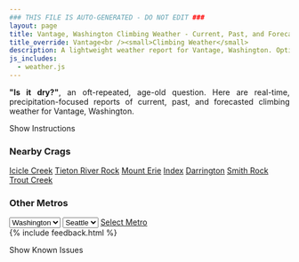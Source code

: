 ```yaml
---
### THIS FILE IS AUTO-GENERATED - DO NOT EDIT ###
layout: page
title: Vantage, Washington Climbing Weather - Current, Past, and Forecasted Report
title_override: Vantage<br /><small>Climbing Weather</small>
description: A lightweight weather report for Vantage, Washington. Optimized for slow internet connections.
js_includes:
  - weather.js
---
```


<section class="measure center lh-copy f5-ns f6 ph2 mv4" style="text-align: justify;">
<strong>"Is it dry?"</strong>, an oft-repeated, age-old question. Here are real-time,
precipitation-focused reports of current, past, and forecasted climbing weather for Vantage, Washington.
</section>

<p id="settings-toggle" class="mw5 b center tc hover-light-red black-70 pointer">Show Instructions</p>
<section id="settings" class="overflow-hidden" style="display:none;">
    <div class="mv2 ph2 center">
        <div class="fn f6 tc pv2">
            <p class="measure lh-copy center"><strong>Show/hide hourly forecasts</strong> by clicking the desired day.</p>
            <hr class="mw5 p0 mv2 o-60 b0 bt b--light-red light-red bg-light-red">
            <p class="measure lh-copy center"><strong>Current and Past conditions</strong> are measured by the nearest weather station. <strong>Forecast conditions</strong> are calculated and polled separately.</p>
            <hr class="mw5 p0 mv2 o-60 b0 bt b--light-red light-red bg-light-red">
            <p class="measure lh-copy center"><strong>Having issues?</strong> Try <a id="clear-cache" class="no-underline relative fancy-link light-red hover-light-red" href="#">clearing the local cache</a>.</p>
            <hr class="mw5 p0 mv2 o-60 b0 bt b--light-red light-red bg-light-red">
            <p class="measure lh-copy center">Weather data sourced from <a class="no-underline fancy-link relative light-red" target="_blank" href="https://www.weather.gov/documentation/services-web-api">weather.gov</a>.</p>
        </div>
    </div>
</section>
<section id="weather" data-crag="vantage-washington" class="mv4-ns mv3 ph2 center"></section>
<section id="nearby" class="tc lh-copy">
  <h3>Nearby Crags</h3>
<a class="nowrap no-underline fancy-link relative light-red mh3" href="/crags/icicle-creek-washington-weather.html">Icicle Creek</a>
<a class="nowrap no-underline fancy-link relative light-red mh3" href="/crags/tieton-river-rock-washington-weather.html">Tieton River Rock</a>
<a class="nowrap no-underline fancy-link relative light-red mh3" href="/crags/mount-erie-washington-weather.html">Mount Erie</a>
<a class="nowrap no-underline fancy-link relative light-red mh3" href="/crags/index-washington-weather.html">Index</a>
<a class="nowrap no-underline fancy-link relative light-red mh3" href="/crags/darrington-washington-weather.html">Darrington</a>
<a class="nowrap no-underline fancy-link relative light-red mh3" href="/crags/smith-rock-oregon-weather.html">Smith Rock</a>
<a class="nowrap no-underline fancy-link relative light-red mh3" href="/crags/trout-creek-oregon-weather.html">Trout Creek</a>
</section>
<section id="nearby" class="tc lh-copy">
  <h3>Other Metros</h3>
  <select class="ma1 bg-near-white pa2" id="stateSel">
    <option value="Texas">Texas</option>
    <option value="Washington" selected>Washington</option>
    <option value="Colorado">Colorado</option>
    <option value="Tennessee">Tennessee</option>
    <option value="Utah">Utah</option>
    <option value="California">California</option>
  </select>
  <select class="ma1 bg-near-white pa2" id="citySel">
    <option value="Seattle" selected>Seattle</option>
  </select>
  <a id="selectMetro" class="f6 link dim ph3 pv2 ma1 dib white bg-light-red" href="/crags/seattle-washington-weather.html">Select Metro</a>
  <script>
    var states = [];
    states["Texas"] = "Austin"
    states["Washington"] = "Seattle"
    states["Colorado"] = "Denver"
    states["Tennessee"] = "Nashville"
    states["Utah"] = "Salt Lake City"
    states["California"] = "San Francisco|Los Angeles"
  </script>
</section>
{% include feedback.html %}
<p id="issues-toggle" class="mw5 b center tc hover-light-red black-70 pointer">Show Known Issues</p>
<section id="issues" class="overflow-hidden tc f6">
</section>

<script>
  var weekly_OTX_54_74 = {"updated":"2021-06-28T01:32:59+00:00","units":"us","forecastGenerator":"BaselineForecastGenerator","generatedAt":"2021-06-28T08:43:52+00:00","updateTime":"2021-06-28T01:32:59+00:00","validTimes":"2021-06-27T19:00:00+00:00/P7DT6H","elevation":{"value":374.904,"unitCode":"unit:m"},"periods":[{"number":1,"name":"Overnight","startTime":"2021-06-28T01:00:00-07:00","endTime":"2021-06-28T06:00:00-07:00","isDaytime":false,"temperature":79,"temperatureUnit":"F","temperatureTrend":null,"windSpeed":"7 mph","windDirection":"NE","icon":"https://api.weather.gov/icons/land/night/skc?size=medium","shortForecast":"Clear","detailedForecast":"Clear, with a low around 79. Northeast wind around 7 mph."},{"number":2,"name":"Monday","startTime":"2021-06-28T06:00:00-07:00","endTime":"2021-06-28T18:00:00-07:00","isDaytime":true,"temperature":112,"temperatureUnit":"F","temperatureTrend":null,"windSpeed":"7 to 13 mph","windDirection":"NE","icon":"https://api.weather.gov/icons/land/day/hot?size=medium","shortForecast":"Sunny","detailedForecast":"Sunny, with a high near 112. Heat index values as high as 107. Northeast wind 7 to 13 mph, with gusts as high as 21 mph."},{"number":3,"name":"Monday Night","startTime":"2021-06-28T18:00:00-07:00","endTime":"2021-06-29T06:00:00-07:00","isDaytime":false,"temperature":81,"temperatureUnit":"F","temperatureTrend":null,"windSpeed":"3 to 10 mph","windDirection":"NE","icon":"https://api.weather.gov/icons/land/night/skc?size=medium","shortForecast":"Clear","detailedForecast":"Clear, with a low around 81. Heat index values as high as 107. Northeast wind 3 to 10 mph, with gusts as high as 18 mph."},{"number":4,"name":"Tuesday","startTime":"2021-06-29T06:00:00-07:00","endTime":"2021-06-29T18:00:00-07:00","isDaytime":true,"temperature":114,"temperatureUnit":"F","temperatureTrend":null,"windSpeed":"6 to 9 mph","windDirection":"NE","icon":"https://api.weather.gov/icons/land/day/hot?size=medium","shortForecast":"Sunny","detailedForecast":"Sunny, with a high near 114. Heat index values as high as 110. Northeast wind 6 to 9 mph."},{"number":5,"name":"Tuesday Night","startTime":"2021-06-29T18:00:00-07:00","endTime":"2021-06-30T06:00:00-07:00","isDaytime":false,"temperature":81,"temperatureUnit":"F","temperatureTrend":null,"windSpeed":"2 to 9 mph","windDirection":"E","icon":"https://api.weather.gov/icons/land/night/skc?size=medium","shortForecast":"Clear","detailedForecast":"Clear, with a low around 81. East wind 2 to 9 mph."},{"number":6,"name":"Wednesday","startTime":"2021-06-30T06:00:00-07:00","endTime":"2021-06-30T18:00:00-07:00","isDaytime":true,"temperature":112,"temperatureUnit":"F","temperatureTrend":null,"windSpeed":"3 to 8 mph","windDirection":"N","icon":"https://api.weather.gov/icons/land/day/hot?size=medium","shortForecast":"Sunny","detailedForecast":"Sunny, with a high near 112."},{"number":7,"name":"Wednesday Night","startTime":"2021-06-30T18:00:00-07:00","endTime":"2021-07-01T06:00:00-07:00","isDaytime":false,"temperature":75,"temperatureUnit":"F","temperatureTrend":null,"windSpeed":"6 to 9 mph","windDirection":"W","icon":"https://api.weather.gov/icons/land/night/skc?size=medium","shortForecast":"Clear","detailedForecast":"Clear, with a low around 75."},{"number":8,"name":"Thursday","startTime":"2021-07-01T06:00:00-07:00","endTime":"2021-07-01T18:00:00-07:00","isDaytime":true,"temperature":108,"temperatureUnit":"F","temperatureTrend":null,"windSpeed":"6 to 10 mph","windDirection":"W","icon":"https://api.weather.gov/icons/land/day/hot?size=medium","shortForecast":"Sunny","detailedForecast":"Sunny, with a high near 108."},{"number":9,"name":"Thursday Night","startTime":"2021-07-01T18:00:00-07:00","endTime":"2021-07-02T06:00:00-07:00","isDaytime":false,"temperature":72,"temperatureUnit":"F","temperatureTrend":null,"windSpeed":"6 to 10 mph","windDirection":"W","icon":"https://api.weather.gov/icons/land/night/few?size=medium","shortForecast":"Mostly Clear","detailedForecast":"Mostly clear, with a low around 72."},{"number":10,"name":"Friday","startTime":"2021-07-02T06:00:00-07:00","endTime":"2021-07-02T18:00:00-07:00","isDaytime":true,"temperature":104,"temperatureUnit":"F","temperatureTrend":null,"windSpeed":"6 to 9 mph","windDirection":"W","icon":"https://api.weather.gov/icons/land/day/hot?size=medium","shortForecast":"Sunny","detailedForecast":"Sunny, with a high near 104."},{"number":11,"name":"Friday Night","startTime":"2021-07-02T18:00:00-07:00","endTime":"2021-07-03T06:00:00-07:00","isDaytime":false,"temperature":71,"temperatureUnit":"F","temperatureTrend":null,"windSpeed":"6 to 10 mph","windDirection":"W","icon":"https://api.weather.gov/icons/land/night/few?size=medium","shortForecast":"Mostly Clear","detailedForecast":"Mostly clear, with a low around 71."},{"number":12,"name":"Saturday","startTime":"2021-07-03T06:00:00-07:00","endTime":"2021-07-03T18:00:00-07:00","isDaytime":true,"temperature":104,"temperatureUnit":"F","temperatureTrend":null,"windSpeed":"6 to 9 mph","windDirection":"W","icon":"https://api.weather.gov/icons/land/day/hot?size=medium","shortForecast":"Sunny","detailedForecast":"Sunny, with a high near 104."},{"number":13,"name":"Saturday Night","startTime":"2021-07-03T18:00:00-07:00","endTime":"2021-07-04T06:00:00-07:00","isDaytime":false,"temperature":73,"temperatureUnit":"F","temperatureTrend":null,"windSpeed":"6 to 9 mph","windDirection":"W","icon":"https://api.weather.gov/icons/land/night/few?size=medium","shortForecast":"Mostly Clear","detailedForecast":"Mostly clear, with a low around 73."},{"number":14,"name":"Independence Day","startTime":"2021-07-04T06:00:00-07:00","endTime":"2021-07-04T18:00:00-07:00","isDaytime":true,"temperature":104,"temperatureUnit":"F","temperatureTrend":null,"windSpeed":"6 to 12 mph","windDirection":"W","icon":"https://api.weather.gov/icons/land/day/hot?size=medium","shortForecast":"Sunny","detailedForecast":"Sunny, with a high near 104."}]}
  var hourly_OTX_54_74 = {"@context":["https://geojson.org/geojson-ld/geojson-context.jsonld",{"@version":"1.1","wx":"https://api.weather.gov/ontology#","geo":"http://www.opengis.net/ont/geosparql#","unit":"http://codes.wmo.int/common/unit/","@vocab":"https://api.weather.gov/ontology#"}],"type":"Feature","geometry":{"type":"Polygon","coordinates":[[[-119.9892159,47.0239518],[-119.98355620000001,47.0032513],[-119.9532781,47.0070976],[-119.9589313,47.0277982],[-119.9892159,47.0239518]]]},"properties":{"updated":"2021-06-28T01:32:59+00:00","units":"us","forecastGenerator":"HourlyForecastGenerator","generatedAt":"2021-06-28T08:43:53+00:00","updateTime":"2021-06-28T01:32:59+00:00","validTimes":"2021-06-27T19:00:00+00:00/P7DT6H","elevation":{"value":374.904,"unitCode":"unit:m"},"periods":[{"number":1,"name":"","startTime":"2021-06-28T01:00:00-07:00","endTime":"2021-06-28T02:00:00-07:00","isDaytime":false,"temperature":84,"temperatureUnit":"F","temperatureTrend":null,"windSpeed":"6 mph","windDirection":"NE","icon":"https://api.weather.gov/icons/land/night/skc?size=small","shortForecast":"Clear","detailedForecast":""},{"number":2,"name":"","startTime":"2021-06-28T02:00:00-07:00","endTime":"2021-06-28T03:00:00-07:00","isDaytime":false,"temperature":84,"temperatureUnit":"F","temperatureTrend":null,"windSpeed":"7 mph","windDirection":"NE","icon":"https://api.weather.gov/icons/land/night/skc?size=small","shortForecast":"Clear","detailedForecast":""},{"number":3,"name":"","startTime":"2021-06-28T03:00:00-07:00","endTime":"2021-06-28T04:00:00-07:00","isDaytime":false,"temperature":81,"temperatureUnit":"F","temperatureTrend":null,"windSpeed":"7 mph","windDirection":"NE","icon":"https://api.weather.gov/icons/land/night/skc?size=small","shortForecast":"Clear","detailedForecast":""},{"number":4,"name":"","startTime":"2021-06-28T04:00:00-07:00","endTime":"2021-06-28T05:00:00-07:00","isDaytime":false,"temperature":79,"temperatureUnit":"F","temperatureTrend":null,"windSpeed":"6 mph","windDirection":"NE","icon":"https://api.weather.gov/icons/land/night/skc?size=small","shortForecast":"Clear","detailedForecast":""},{"number":5,"name":"","startTime":"2021-06-28T05:00:00-07:00","endTime":"2021-06-28T06:00:00-07:00","isDaytime":false,"temperature":79,"temperatureUnit":"F","temperatureTrend":null,"windSpeed":"7 mph","windDirection":"N","icon":"https://api.weather.gov/icons/land/night/skc?size=small","shortForecast":"Clear","detailedForecast":""},{"number":6,"name":"","startTime":"2021-06-28T06:00:00-07:00","endTime":"2021-06-28T07:00:00-07:00","isDaytime":true,"temperature":79,"temperatureUnit":"F","temperatureTrend":null,"windSpeed":"7 mph","windDirection":"N","icon":"https://api.weather.gov/icons/land/day/skc?size=small","shortForecast":"Sunny","detailedForecast":""},{"number":7,"name":"","startTime":"2021-06-28T07:00:00-07:00","endTime":"2021-06-28T08:00:00-07:00","isDaytime":true,"temperature":84,"temperatureUnit":"F","temperatureTrend":null,"windSpeed":"8 mph","windDirection":"N","icon":"https://api.weather.gov/icons/land/day/skc?size=small","shortForecast":"Sunny","detailedForecast":""},{"number":8,"name":"","startTime":"2021-06-28T08:00:00-07:00","endTime":"2021-06-28T09:00:00-07:00","isDaytime":true,"temperature":88,"temperatureUnit":"F","temperatureTrend":null,"windSpeed":"9 mph","windDirection":"NE","icon":"https://api.weather.gov/icons/land/day/skc?size=small","shortForecast":"Sunny","detailedForecast":""},{"number":9,"name":"","startTime":"2021-06-28T09:00:00-07:00","endTime":"2021-06-28T10:00:00-07:00","isDaytime":true,"temperature":93,"temperatureUnit":"F","temperatureTrend":null,"windSpeed":"10 mph","windDirection":"NE","icon":"https://api.weather.gov/icons/land/day/skc?size=small","shortForecast":"Sunny","detailedForecast":""},{"number":10,"name":"","startTime":"2021-06-28T10:00:00-07:00","endTime":"2021-06-28T11:00:00-07:00","isDaytime":true,"temperature":97,"temperatureUnit":"F","temperatureTrend":null,"windSpeed":"12 mph","windDirection":"NE","icon":"https://api.weather.gov/icons/land/day/hot?size=small","shortForecast":"Sunny","detailedForecast":""},{"number":11,"name":"","startTime":"2021-06-28T11:00:00-07:00","endTime":"2021-06-28T12:00:00-07:00","isDaytime":true,"temperature":101,"temperatureUnit":"F","temperatureTrend":null,"windSpeed":"13 mph","windDirection":"NE","icon":"https://api.weather.gov/icons/land/day/hot?size=small","shortForecast":"Sunny","detailedForecast":""},{"number":12,"name":"","startTime":"2021-06-28T12:00:00-07:00","endTime":"2021-06-28T13:00:00-07:00","isDaytime":true,"temperature":104,"temperatureUnit":"F","temperatureTrend":null,"windSpeed":"13 mph","windDirection":"E","icon":"https://api.weather.gov/icons/land/day/hot?size=small","shortForecast":"Sunny","detailedForecast":""},{"number":13,"name":"","startTime":"2021-06-28T13:00:00-07:00","endTime":"2021-06-28T14:00:00-07:00","isDaytime":true,"temperature":107,"temperatureUnit":"F","temperatureTrend":null,"windSpeed":"13 mph","windDirection":"E","icon":"https://api.weather.gov/icons/land/day/hot?size=small","shortForecast":"Sunny","detailedForecast":""},{"number":14,"name":"","startTime":"2021-06-28T14:00:00-07:00","endTime":"2021-06-28T15:00:00-07:00","isDaytime":true,"temperature":110,"temperatureUnit":"F","temperatureTrend":null,"windSpeed":"13 mph","windDirection":"E","icon":"https://api.weather.gov/icons/land/day/hot?size=small","shortForecast":"Sunny","detailedForecast":""},{"number":15,"name":"","startTime":"2021-06-28T15:00:00-07:00","endTime":"2021-06-28T16:00:00-07:00","isDaytime":true,"temperature":111,"temperatureUnit":"F","temperatureTrend":null,"windSpeed":"13 mph","windDirection":"E","icon":"https://api.weather.gov/icons/land/day/hot?size=small","shortForecast":"Sunny","detailedForecast":""},{"number":16,"name":"","startTime":"2021-06-28T16:00:00-07:00","endTime":"2021-06-28T17:00:00-07:00","isDaytime":true,"temperature":112,"temperatureUnit":"F","temperatureTrend":null,"windSpeed":"13 mph","windDirection":"E","icon":"https://api.weather.gov/icons/land/day/hot?size=small","shortForecast":"Sunny","detailedForecast":""},{"number":17,"name":"","startTime":"2021-06-28T17:00:00-07:00","endTime":"2021-06-28T18:00:00-07:00","isDaytime":true,"temperature":112,"temperatureUnit":"F","temperatureTrend":null,"windSpeed":"13 mph","windDirection":"E","icon":"https://api.weather.gov/icons/land/day/hot?size=small","shortForecast":"Sunny","detailedForecast":""},{"number":18,"name":"","startTime":"2021-06-28T18:00:00-07:00","endTime":"2021-06-28T19:00:00-07:00","isDaytime":false,"temperature":112,"temperatureUnit":"F","temperatureTrend":null,"windSpeed":"10 mph","windDirection":"E","icon":"https://api.weather.gov/icons/land/night/skc?size=small","shortForecast":"Clear","detailedForecast":""},{"number":19,"name":"","startTime":"2021-06-28T19:00:00-07:00","endTime":"2021-06-28T20:00:00-07:00","isDaytime":false,"temperature":110,"temperatureUnit":"F","temperatureTrend":null,"windSpeed":"10 mph","windDirection":"E","icon":"https://api.weather.gov/icons/land/night/skc?size=small","shortForecast":"Clear","detailedForecast":""},{"number":20,"name":"","startTime":"2021-06-28T20:00:00-07:00","endTime":"2021-06-28T21:00:00-07:00","isDaytime":false,"temperature":105,"temperatureUnit":"F","temperatureTrend":null,"windSpeed":"7 mph","windDirection":"E","icon":"https://api.weather.gov/icons/land/night/skc?size=small","shortForecast":"Clear","detailedForecast":""},{"number":21,"name":"","startTime":"2021-06-28T21:00:00-07:00","endTime":"2021-06-28T22:00:00-07:00","isDaytime":false,"temperature":98,"temperatureUnit":"F","temperatureTrend":null,"windSpeed":"6 mph","windDirection":"E","icon":"https://api.weather.gov/icons/land/night/skc?size=small","shortForecast":"Clear","detailedForecast":""},{"number":22,"name":"","startTime":"2021-06-28T22:00:00-07:00","endTime":"2021-06-28T23:00:00-07:00","isDaytime":false,"temperature":94,"temperatureUnit":"F","temperatureTrend":null,"windSpeed":"5 mph","windDirection":"NE","icon":"https://api.weather.gov/icons/land/night/skc?size=small","shortForecast":"Clear","detailedForecast":""},{"number":23,"name":"","startTime":"2021-06-28T23:00:00-07:00","endTime":"2021-06-29T00:00:00-07:00","isDaytime":false,"temperature":91,"temperatureUnit":"F","temperatureTrend":null,"windSpeed":"3 mph","windDirection":"NE","icon":"https://api.weather.gov/icons/land/night/skc?size=small","shortForecast":"Clear","detailedForecast":""},{"number":24,"name":"","startTime":"2021-06-29T00:00:00-07:00","endTime":"2021-06-29T01:00:00-07:00","isDaytime":false,"temperature":89,"temperatureUnit":"F","temperatureTrend":null,"windSpeed":"3 mph","windDirection":"NE","icon":"https://api.weather.gov/icons/land/night/skc?size=small","shortForecast":"Clear","detailedForecast":""},{"number":25,"name":"","startTime":"2021-06-29T01:00:00-07:00","endTime":"2021-06-29T02:00:00-07:00","isDaytime":false,"temperature":88,"temperatureUnit":"F","temperatureTrend":null,"windSpeed":"3 mph","windDirection":"NE","icon":"https://api.weather.gov/icons/land/night/skc?size=small","shortForecast":"Clear","detailedForecast":""},{"number":26,"name":"","startTime":"2021-06-29T02:00:00-07:00","endTime":"2021-06-29T03:00:00-07:00","isDaytime":false,"temperature":85,"temperatureUnit":"F","temperatureTrend":null,"windSpeed":"5 mph","windDirection":"N","icon":"https://api.weather.gov/icons/land/night/skc?size=small","shortForecast":"Clear","detailedForecast":""},{"number":27,"name":"","startTime":"2021-06-29T03:00:00-07:00","endTime":"2021-06-29T04:00:00-07:00","isDaytime":false,"temperature":84,"temperatureUnit":"F","temperatureTrend":null,"windSpeed":"5 mph","windDirection":"N","icon":"https://api.weather.gov/icons/land/night/skc?size=small","shortForecast":"Clear","detailedForecast":""},{"number":28,"name":"","startTime":"2021-06-29T04:00:00-07:00","endTime":"2021-06-29T05:00:00-07:00","isDaytime":false,"temperature":83,"temperatureUnit":"F","temperatureTrend":null,"windSpeed":"5 mph","windDirection":"N","icon":"https://api.weather.gov/icons/land/night/skc?size=small","shortForecast":"Clear","detailedForecast":""},{"number":29,"name":"","startTime":"2021-06-29T05:00:00-07:00","endTime":"2021-06-29T06:00:00-07:00","isDaytime":false,"temperature":81,"temperatureUnit":"F","temperatureTrend":null,"windSpeed":"6 mph","windDirection":"N","icon":"https://api.weather.gov/icons/land/night/skc?size=small","shortForecast":"Clear","detailedForecast":""},{"number":30,"name":"","startTime":"2021-06-29T06:00:00-07:00","endTime":"2021-06-29T07:00:00-07:00","isDaytime":true,"temperature":82,"temperatureUnit":"F","temperatureTrend":null,"windSpeed":"6 mph","windDirection":"N","icon":"https://api.weather.gov/icons/land/day/skc?size=small","shortForecast":"Sunny","detailedForecast":""},{"number":31,"name":"","startTime":"2021-06-29T07:00:00-07:00","endTime":"2021-06-29T08:00:00-07:00","isDaytime":true,"temperature":86,"temperatureUnit":"F","temperatureTrend":null,"windSpeed":"6 mph","windDirection":"N","icon":"https://api.weather.gov/icons/land/day/skc?size=small","shortForecast":"Sunny","detailedForecast":""},{"number":32,"name":"","startTime":"2021-06-29T08:00:00-07:00","endTime":"2021-06-29T09:00:00-07:00","isDaytime":true,"temperature":91,"temperatureUnit":"F","temperatureTrend":null,"windSpeed":"7 mph","windDirection":"N","icon":"https://api.weather.gov/icons/land/day/skc?size=small","shortForecast":"Sunny","detailedForecast":""},{"number":33,"name":"","startTime":"2021-06-29T09:00:00-07:00","endTime":"2021-06-29T10:00:00-07:00","isDaytime":true,"temperature":95,"temperatureUnit":"F","temperatureTrend":null,"windSpeed":"7 mph","windDirection":"N","icon":"https://api.weather.gov/icons/land/day/skc?size=small","shortForecast":"Sunny","detailedForecast":""},{"number":34,"name":"","startTime":"2021-06-29T10:00:00-07:00","endTime":"2021-06-29T11:00:00-07:00","isDaytime":true,"temperature":99,"temperatureUnit":"F","temperatureTrend":null,"windSpeed":"7 mph","windDirection":"N","icon":"https://api.weather.gov/icons/land/day/hot?size=small","shortForecast":"Sunny","detailedForecast":""},{"number":35,"name":"","startTime":"2021-06-29T11:00:00-07:00","endTime":"2021-06-29T12:00:00-07:00","isDaytime":true,"temperature":102,"temperatureUnit":"F","temperatureTrend":null,"windSpeed":"9 mph","windDirection":"NE","icon":"https://api.weather.gov/icons/land/day/hot?size=small","shortForecast":"Sunny","detailedForecast":""},{"number":36,"name":"","startTime":"2021-06-29T12:00:00-07:00","endTime":"2021-06-29T13:00:00-07:00","isDaytime":true,"temperature":105,"temperatureUnit":"F","temperatureTrend":null,"windSpeed":"9 mph","windDirection":"NE","icon":"https://api.weather.gov/icons/land/day/hot?size=small","shortForecast":"Sunny","detailedForecast":""},{"number":37,"name":"","startTime":"2021-06-29T13:00:00-07:00","endTime":"2021-06-29T14:00:00-07:00","isDaytime":true,"temperature":108,"temperatureUnit":"F","temperatureTrend":null,"windSpeed":"9 mph","windDirection":"NE","icon":"https://api.weather.gov/icons/land/day/hot?size=small","shortForecast":"Sunny","detailedForecast":""},{"number":38,"name":"","startTime":"2021-06-29T14:00:00-07:00","endTime":"2021-06-29T15:00:00-07:00","isDaytime":true,"temperature":111,"temperatureUnit":"F","temperatureTrend":null,"windSpeed":"8 mph","windDirection":"E","icon":"https://api.weather.gov/icons/land/day/hot?size=small","shortForecast":"Sunny","detailedForecast":""},{"number":39,"name":"","startTime":"2021-06-29T15:00:00-07:00","endTime":"2021-06-29T16:00:00-07:00","isDaytime":true,"temperature":113,"temperatureUnit":"F","temperatureTrend":null,"windSpeed":"8 mph","windDirection":"E","icon":"https://api.weather.gov/icons/land/day/hot?size=small","shortForecast":"Sunny","detailedForecast":""},{"number":40,"name":"","startTime":"2021-06-29T16:00:00-07:00","endTime":"2021-06-29T17:00:00-07:00","isDaytime":true,"temperature":114,"temperatureUnit":"F","temperatureTrend":null,"windSpeed":"8 mph","windDirection":"E","icon":"https://api.weather.gov/icons/land/day/hot?size=small","shortForecast":"Sunny","detailedForecast":""},{"number":41,"name":"","startTime":"2021-06-29T17:00:00-07:00","endTime":"2021-06-29T18:00:00-07:00","isDaytime":true,"temperature":114,"temperatureUnit":"F","temperatureTrend":null,"windSpeed":"9 mph","windDirection":"SE","icon":"https://api.weather.gov/icons/land/day/hot?size=small","shortForecast":"Sunny","detailedForecast":""},{"number":42,"name":"","startTime":"2021-06-29T18:00:00-07:00","endTime":"2021-06-29T19:00:00-07:00","isDaytime":false,"temperature":113,"temperatureUnit":"F","temperatureTrend":null,"windSpeed":"9 mph","windDirection":"SE","icon":"https://api.weather.gov/icons/land/night/skc?size=small","shortForecast":"Clear","detailedForecast":""},{"number":43,"name":"","startTime":"2021-06-29T19:00:00-07:00","endTime":"2021-06-29T20:00:00-07:00","isDaytime":false,"temperature":111,"temperatureUnit":"F","temperatureTrend":null,"windSpeed":"9 mph","windDirection":"SE","icon":"https://api.weather.gov/icons/land/night/skc?size=small","shortForecast":"Clear","detailedForecast":""},{"number":44,"name":"","startTime":"2021-06-29T20:00:00-07:00","endTime":"2021-06-29T21:00:00-07:00","isDaytime":false,"temperature":107,"temperatureUnit":"F","temperatureTrend":null,"windSpeed":"5 mph","windDirection":"SE","icon":"https://api.weather.gov/icons/land/night/skc?size=small","shortForecast":"Clear","detailedForecast":""},{"number":45,"name":"","startTime":"2021-06-29T21:00:00-07:00","endTime":"2021-06-29T22:00:00-07:00","isDaytime":false,"temperature":103,"temperatureUnit":"F","temperatureTrend":null,"windSpeed":"5 mph","windDirection":"SE","icon":"https://api.weather.gov/icons/land/night/skc?size=small","shortForecast":"Clear","detailedForecast":""},{"number":46,"name":"","startTime":"2021-06-29T22:00:00-07:00","endTime":"2021-06-29T23:00:00-07:00","isDaytime":false,"temperature":98,"temperatureUnit":"F","temperatureTrend":null,"windSpeed":"5 mph","windDirection":"SE","icon":"https://api.weather.gov/icons/land/night/skc?size=small","shortForecast":"Clear","detailedForecast":""},{"number":47,"name":"","startTime":"2021-06-29T23:00:00-07:00","endTime":"2021-06-30T00:00:00-07:00","isDaytime":false,"temperature":93,"temperatureUnit":"F","temperatureTrend":null,"windSpeed":"2 mph","windDirection":"NW","icon":"https://api.weather.gov/icons/land/night/skc?size=small","shortForecast":"Clear","detailedForecast":""},{"number":48,"name":"","startTime":"2021-06-30T00:00:00-07:00","endTime":"2021-06-30T01:00:00-07:00","isDaytime":false,"temperature":90,"temperatureUnit":"F","temperatureTrend":null,"windSpeed":"2 mph","windDirection":"NW","icon":"https://api.weather.gov/icons/land/night/skc?size=small","shortForecast":"Clear","detailedForecast":""},{"number":49,"name":"","startTime":"2021-06-30T01:00:00-07:00","endTime":"2021-06-30T02:00:00-07:00","isDaytime":false,"temperature":87,"temperatureUnit":"F","temperatureTrend":null,"windSpeed":"2 mph","windDirection":"NW","icon":"https://api.weather.gov/icons/land/night/skc?size=small","shortForecast":"Clear","detailedForecast":""},{"number":50,"name":"","startTime":"2021-06-30T02:00:00-07:00","endTime":"2021-06-30T03:00:00-07:00","isDaytime":false,"temperature":85,"temperatureUnit":"F","temperatureTrend":null,"windSpeed":"3 mph","windDirection":"NW","icon":"https://api.weather.gov/icons/land/night/skc?size=small","shortForecast":"Clear","detailedForecast":""},{"number":51,"name":"","startTime":"2021-06-30T03:00:00-07:00","endTime":"2021-06-30T04:00:00-07:00","isDaytime":false,"temperature":83,"temperatureUnit":"F","temperatureTrend":null,"windSpeed":"3 mph","windDirection":"NW","icon":"https://api.weather.gov/icons/land/night/skc?size=small","shortForecast":"Clear","detailedForecast":""},{"number":52,"name":"","startTime":"2021-06-30T04:00:00-07:00","endTime":"2021-06-30T05:00:00-07:00","isDaytime":false,"temperature":81,"temperatureUnit":"F","temperatureTrend":null,"windSpeed":"3 mph","windDirection":"NW","icon":"https://api.weather.gov/icons/land/night/skc?size=small","shortForecast":"Clear","detailedForecast":""},{"number":53,"name":"","startTime":"2021-06-30T05:00:00-07:00","endTime":"2021-06-30T06:00:00-07:00","isDaytime":false,"temperature":81,"temperatureUnit":"F","temperatureTrend":null,"windSpeed":"3 mph","windDirection":"NW","icon":"https://api.weather.gov/icons/land/night/skc?size=small","shortForecast":"Clear","detailedForecast":""},{"number":54,"name":"","startTime":"2021-06-30T06:00:00-07:00","endTime":"2021-06-30T07:00:00-07:00","isDaytime":true,"temperature":82,"temperatureUnit":"F","temperatureTrend":null,"windSpeed":"3 mph","windDirection":"NW","icon":"https://api.weather.gov/icons/land/day/skc?size=small","shortForecast":"Sunny","detailedForecast":""},{"number":55,"name":"","startTime":"2021-06-30T07:00:00-07:00","endTime":"2021-06-30T08:00:00-07:00","isDaytime":true,"temperature":85,"temperatureUnit":"F","temperatureTrend":null,"windSpeed":"3 mph","windDirection":"NW","icon":"https://api.weather.gov/icons/land/day/skc?size=small","shortForecast":"Sunny","detailedForecast":""},{"number":56,"name":"","startTime":"2021-06-30T08:00:00-07:00","endTime":"2021-06-30T09:00:00-07:00","isDaytime":true,"temperature":89,"temperatureUnit":"F","temperatureTrend":null,"windSpeed":"5 mph","windDirection":"N","icon":"https://api.weather.gov/icons/land/day/skc?size=small","shortForecast":"Sunny","detailedForecast":""},{"number":57,"name":"","startTime":"2021-06-30T09:00:00-07:00","endTime":"2021-06-30T10:00:00-07:00","isDaytime":true,"temperature":93,"temperatureUnit":"F","temperatureTrend":null,"windSpeed":"5 mph","windDirection":"N","icon":"https://api.weather.gov/icons/land/day/skc?size=small","shortForecast":"Sunny","detailedForecast":""},{"number":58,"name":"","startTime":"2021-06-30T10:00:00-07:00","endTime":"2021-06-30T11:00:00-07:00","isDaytime":true,"temperature":97,"temperatureUnit":"F","temperatureTrend":null,"windSpeed":"5 mph","windDirection":"N","icon":"https://api.weather.gov/icons/land/day/hot?size=small","shortForecast":"Sunny","detailedForecast":""},{"number":59,"name":"","startTime":"2021-06-30T11:00:00-07:00","endTime":"2021-06-30T12:00:00-07:00","isDaytime":true,"temperature":100,"temperatureUnit":"F","temperatureTrend":null,"windSpeed":"6 mph","windDirection":"E","icon":"https://api.weather.gov/icons/land/day/hot?size=small","shortForecast":"Sunny","detailedForecast":""},{"number":60,"name":"","startTime":"2021-06-30T12:00:00-07:00","endTime":"2021-06-30T13:00:00-07:00","isDaytime":true,"temperature":104,"temperatureUnit":"F","temperatureTrend":null,"windSpeed":"6 mph","windDirection":"E","icon":"https://api.weather.gov/icons/land/day/hot?size=small","shortForecast":"Sunny","detailedForecast":""},{"number":61,"name":"","startTime":"2021-06-30T13:00:00-07:00","endTime":"2021-06-30T14:00:00-07:00","isDaytime":true,"temperature":107,"temperatureUnit":"F","temperatureTrend":null,"windSpeed":"6 mph","windDirection":"E","icon":"https://api.weather.gov/icons/land/day/hot?size=small","shortForecast":"Sunny","detailedForecast":""},{"number":62,"name":"","startTime":"2021-06-30T14:00:00-07:00","endTime":"2021-06-30T15:00:00-07:00","isDaytime":true,"temperature":109,"temperatureUnit":"F","temperatureTrend":null,"windSpeed":"8 mph","windDirection":"SW","icon":"https://api.weather.gov/icons/land/day/hot?size=small","shortForecast":"Sunny","detailedForecast":""},{"number":63,"name":"","startTime":"2021-06-30T15:00:00-07:00","endTime":"2021-06-30T16:00:00-07:00","isDaytime":true,"temperature":111,"temperatureUnit":"F","temperatureTrend":null,"windSpeed":"8 mph","windDirection":"SW","icon":"https://api.weather.gov/icons/land/day/hot?size=small","shortForecast":"Sunny","detailedForecast":""},{"number":64,"name":"","startTime":"2021-06-30T16:00:00-07:00","endTime":"2021-06-30T17:00:00-07:00","isDaytime":true,"temperature":112,"temperatureUnit":"F","temperatureTrend":null,"windSpeed":"8 mph","windDirection":"SW","icon":"https://api.weather.gov/icons/land/day/hot?size=small","shortForecast":"Sunny","detailedForecast":""},{"number":65,"name":"","startTime":"2021-06-30T17:00:00-07:00","endTime":"2021-06-30T18:00:00-07:00","isDaytime":true,"temperature":112,"temperatureUnit":"F","temperatureTrend":null,"windSpeed":"7 mph","windDirection":"SW","icon":"https://api.weather.gov/icons/land/day/hot?size=small","shortForecast":"Sunny","detailedForecast":""},{"number":66,"name":"","startTime":"2021-06-30T18:00:00-07:00","endTime":"2021-06-30T19:00:00-07:00","isDaytime":false,"temperature":108,"temperatureUnit":"F","temperatureTrend":null,"windSpeed":"7 mph","windDirection":"SW","icon":"https://api.weather.gov/icons/land/night/skc?size=small","shortForecast":"Clear","detailedForecast":""},{"number":67,"name":"","startTime":"2021-06-30T19:00:00-07:00","endTime":"2021-06-30T20:00:00-07:00","isDaytime":false,"temperature":104,"temperatureUnit":"F","temperatureTrend":null,"windSpeed":"7 mph","windDirection":"SW","icon":"https://api.weather.gov/icons/land/night/skc?size=small","shortForecast":"Clear","detailedForecast":""},{"number":68,"name":"","startTime":"2021-06-30T20:00:00-07:00","endTime":"2021-06-30T21:00:00-07:00","isDaytime":false,"temperature":100,"temperatureUnit":"F","temperatureTrend":null,"windSpeed":"8 mph","windDirection":"W","icon":"https://api.weather.gov/icons/land/night/skc?size=small","shortForecast":"Clear","detailedForecast":""},{"number":69,"name":"","startTime":"2021-06-30T21:00:00-07:00","endTime":"2021-06-30T22:00:00-07:00","isDaytime":false,"temperature":96,"temperatureUnit":"F","temperatureTrend":null,"windSpeed":"8 mph","windDirection":"W","icon":"https://api.weather.gov/icons/land/night/skc?size=small","shortForecast":"Clear","detailedForecast":""},{"number":70,"name":"","startTime":"2021-06-30T22:00:00-07:00","endTime":"2021-06-30T23:00:00-07:00","isDaytime":false,"temperature":91,"temperatureUnit":"F","temperatureTrend":null,"windSpeed":"8 mph","windDirection":"W","icon":"https://api.weather.gov/icons/land/night/skc?size=small","shortForecast":"Clear","detailedForecast":""},{"number":71,"name":"","startTime":"2021-06-30T23:00:00-07:00","endTime":"2021-07-01T00:00:00-07:00","isDaytime":false,"temperature":87,"temperatureUnit":"F","temperatureTrend":null,"windSpeed":"9 mph","windDirection":"W","icon":"https://api.weather.gov/icons/land/night/skc?size=small","shortForecast":"Clear","detailedForecast":""},{"number":72,"name":"","startTime":"2021-07-01T00:00:00-07:00","endTime":"2021-07-01T01:00:00-07:00","isDaytime":false,"temperature":84,"temperatureUnit":"F","temperatureTrend":null,"windSpeed":"9 mph","windDirection":"W","icon":"https://api.weather.gov/icons/land/night/skc?size=small","shortForecast":"Clear","detailedForecast":""},{"number":73,"name":"","startTime":"2021-07-01T01:00:00-07:00","endTime":"2021-07-01T02:00:00-07:00","isDaytime":false,"temperature":82,"temperatureUnit":"F","temperatureTrend":null,"windSpeed":"9 mph","windDirection":"W","icon":"https://api.weather.gov/icons/land/night/skc?size=small","shortForecast":"Clear","detailedForecast":""},{"number":74,"name":"","startTime":"2021-07-01T02:00:00-07:00","endTime":"2021-07-01T03:00:00-07:00","isDaytime":false,"temperature":80,"temperatureUnit":"F","temperatureTrend":null,"windSpeed":"7 mph","windDirection":"W","icon":"https://api.weather.gov/icons/land/night/skc?size=small","shortForecast":"Clear","detailedForecast":""},{"number":75,"name":"","startTime":"2021-07-01T03:00:00-07:00","endTime":"2021-07-01T04:00:00-07:00","isDaytime":false,"temperature":78,"temperatureUnit":"F","temperatureTrend":null,"windSpeed":"7 mph","windDirection":"W","icon":"https://api.weather.gov/icons/land/night/skc?size=small","shortForecast":"Clear","detailedForecast":""},{"number":76,"name":"","startTime":"2021-07-01T04:00:00-07:00","endTime":"2021-07-01T05:00:00-07:00","isDaytime":false,"temperature":76,"temperatureUnit":"F","temperatureTrend":null,"windSpeed":"7 mph","windDirection":"W","icon":"https://api.weather.gov/icons/land/night/skc?size=small","shortForecast":"Clear","detailedForecast":""},{"number":77,"name":"","startTime":"2021-07-01T05:00:00-07:00","endTime":"2021-07-01T06:00:00-07:00","isDaytime":false,"temperature":75,"temperatureUnit":"F","temperatureTrend":null,"windSpeed":"6 mph","windDirection":"W","icon":"https://api.weather.gov/icons/land/night/skc?size=small","shortForecast":"Clear","detailedForecast":""},{"number":78,"name":"","startTime":"2021-07-01T06:00:00-07:00","endTime":"2021-07-01T07:00:00-07:00","isDaytime":true,"temperature":76,"temperatureUnit":"F","temperatureTrend":null,"windSpeed":"6 mph","windDirection":"W","icon":"https://api.weather.gov/icons/land/day/skc?size=small","shortForecast":"Sunny","detailedForecast":""},{"number":79,"name":"","startTime":"2021-07-01T07:00:00-07:00","endTime":"2021-07-01T08:00:00-07:00","isDaytime":true,"temperature":79,"temperatureUnit":"F","temperatureTrend":null,"windSpeed":"6 mph","windDirection":"W","icon":"https://api.weather.gov/icons/land/day/skc?size=small","shortForecast":"Sunny","detailedForecast":""},{"number":80,"name":"","startTime":"2021-07-01T08:00:00-07:00","endTime":"2021-07-01T09:00:00-07:00","isDaytime":true,"temperature":82,"temperatureUnit":"F","temperatureTrend":null,"windSpeed":"6 mph","windDirection":"W","icon":"https://api.weather.gov/icons/land/day/skc?size=small","shortForecast":"Sunny","detailedForecast":""},{"number":81,"name":"","startTime":"2021-07-01T09:00:00-07:00","endTime":"2021-07-01T10:00:00-07:00","isDaytime":true,"temperature":86,"temperatureUnit":"F","temperatureTrend":null,"windSpeed":"6 mph","windDirection":"W","icon":"https://api.weather.gov/icons/land/day/skc?size=small","shortForecast":"Sunny","detailedForecast":""},{"number":82,"name":"","startTime":"2021-07-01T10:00:00-07:00","endTime":"2021-07-01T11:00:00-07:00","isDaytime":true,"temperature":90,"temperatureUnit":"F","temperatureTrend":null,"windSpeed":"6 mph","windDirection":"W","icon":"https://api.weather.gov/icons/land/day/skc?size=small","shortForecast":"Sunny","detailedForecast":""},{"number":83,"name":"","startTime":"2021-07-01T11:00:00-07:00","endTime":"2021-07-01T12:00:00-07:00","isDaytime":true,"temperature":94,"temperatureUnit":"F","temperatureTrend":null,"windSpeed":"6 mph","windDirection":"W","icon":"https://api.weather.gov/icons/land/day/skc?size=small","shortForecast":"Sunny","detailedForecast":""},{"number":84,"name":"","startTime":"2021-07-01T12:00:00-07:00","endTime":"2021-07-01T13:00:00-07:00","isDaytime":true,"temperature":98,"temperatureUnit":"F","temperatureTrend":null,"windSpeed":"6 mph","windDirection":"W","icon":"https://api.weather.gov/icons/land/day/hot?size=small","shortForecast":"Sunny","detailedForecast":""},{"number":85,"name":"","startTime":"2021-07-01T13:00:00-07:00","endTime":"2021-07-01T14:00:00-07:00","isDaytime":true,"temperature":101,"temperatureUnit":"F","temperatureTrend":null,"windSpeed":"6 mph","windDirection":"W","icon":"https://api.weather.gov/icons/land/day/hot?size=small","shortForecast":"Sunny","detailedForecast":""},{"number":86,"name":"","startTime":"2021-07-01T14:00:00-07:00","endTime":"2021-07-01T15:00:00-07:00","isDaytime":true,"temperature":103,"temperatureUnit":"F","temperatureTrend":null,"windSpeed":"8 mph","windDirection":"SW","icon":"https://api.weather.gov/icons/land/day/hot?size=small","shortForecast":"Sunny","detailedForecast":""},{"number":87,"name":"","startTime":"2021-07-01T15:00:00-07:00","endTime":"2021-07-01T16:00:00-07:00","isDaytime":true,"temperature":105,"temperatureUnit":"F","temperatureTrend":null,"windSpeed":"8 mph","windDirection":"SW","icon":"https://api.weather.gov/icons/land/day/hot?size=small","shortForecast":"Sunny","detailedForecast":""},{"number":88,"name":"","startTime":"2021-07-01T16:00:00-07:00","endTime":"2021-07-01T17:00:00-07:00","isDaytime":true,"temperature":106,"temperatureUnit":"F","temperatureTrend":null,"windSpeed":"8 mph","windDirection":"SW","icon":"https://api.weather.gov/icons/land/day/hot?size=small","shortForecast":"Sunny","detailedForecast":""},{"number":89,"name":"","startTime":"2021-07-01T17:00:00-07:00","endTime":"2021-07-01T18:00:00-07:00","isDaytime":true,"temperature":105,"temperatureUnit":"F","temperatureTrend":null,"windSpeed":"10 mph","windDirection":"W","icon":"https://api.weather.gov/icons/land/day/hot?size=small","shortForecast":"Sunny","detailedForecast":""},{"number":90,"name":"","startTime":"2021-07-01T18:00:00-07:00","endTime":"2021-07-01T19:00:00-07:00","isDaytime":false,"temperature":103,"temperatureUnit":"F","temperatureTrend":null,"windSpeed":"10 mph","windDirection":"W","icon":"https://api.weather.gov/icons/land/night/skc?size=small","shortForecast":"Clear","detailedForecast":""},{"number":91,"name":"","startTime":"2021-07-01T19:00:00-07:00","endTime":"2021-07-01T20:00:00-07:00","isDaytime":false,"temperature":101,"temperatureUnit":"F","temperatureTrend":null,"windSpeed":"10 mph","windDirection":"W","icon":"https://api.weather.gov/icons/land/night/skc?size=small","shortForecast":"Clear","detailedForecast":""},{"number":92,"name":"","startTime":"2021-07-01T20:00:00-07:00","endTime":"2021-07-01T21:00:00-07:00","isDaytime":false,"temperature":97,"temperatureUnit":"F","temperatureTrend":null,"windSpeed":"10 mph","windDirection":"W","icon":"https://api.weather.gov/icons/land/night/skc?size=small","shortForecast":"Clear","detailedForecast":""},{"number":93,"name":"","startTime":"2021-07-01T21:00:00-07:00","endTime":"2021-07-01T22:00:00-07:00","isDaytime":false,"temperature":92,"temperatureUnit":"F","temperatureTrend":null,"windSpeed":"10 mph","windDirection":"W","icon":"https://api.weather.gov/icons/land/night/skc?size=small","shortForecast":"Clear","detailedForecast":""},{"number":94,"name":"","startTime":"2021-07-01T22:00:00-07:00","endTime":"2021-07-01T23:00:00-07:00","isDaytime":false,"temperature":87,"temperatureUnit":"F","temperatureTrend":null,"windSpeed":"10 mph","windDirection":"W","icon":"https://api.weather.gov/icons/land/night/skc?size=small","shortForecast":"Clear","detailedForecast":""},{"number":95,"name":"","startTime":"2021-07-01T23:00:00-07:00","endTime":"2021-07-02T00:00:00-07:00","isDaytime":false,"temperature":83,"temperatureUnit":"F","temperatureTrend":null,"windSpeed":"9 mph","windDirection":"W","icon":"https://api.weather.gov/icons/land/night/skc?size=small","shortForecast":"Clear","detailedForecast":""},{"number":96,"name":"","startTime":"2021-07-02T00:00:00-07:00","endTime":"2021-07-02T01:00:00-07:00","isDaytime":false,"temperature":80,"temperatureUnit":"F","temperatureTrend":null,"windSpeed":"9 mph","windDirection":"W","icon":"https://api.weather.gov/icons/land/night/skc?size=small","shortForecast":"Clear","detailedForecast":""},{"number":97,"name":"","startTime":"2021-07-02T01:00:00-07:00","endTime":"2021-07-02T02:00:00-07:00","isDaytime":false,"temperature":78,"temperatureUnit":"F","temperatureTrend":null,"windSpeed":"9 mph","windDirection":"W","icon":"https://api.weather.gov/icons/land/night/skc?size=small","shortForecast":"Clear","detailedForecast":""},{"number":98,"name":"","startTime":"2021-07-02T02:00:00-07:00","endTime":"2021-07-02T03:00:00-07:00","isDaytime":false,"temperature":76,"temperatureUnit":"F","temperatureTrend":null,"windSpeed":"7 mph","windDirection":"W","icon":"https://api.weather.gov/icons/land/night/few?size=small","shortForecast":"Mostly Clear","detailedForecast":""},{"number":99,"name":"","startTime":"2021-07-02T03:00:00-07:00","endTime":"2021-07-02T04:00:00-07:00","isDaytime":false,"temperature":74,"temperatureUnit":"F","temperatureTrend":null,"windSpeed":"7 mph","windDirection":"W","icon":"https://api.weather.gov/icons/land/night/few?size=small","shortForecast":"Mostly Clear","detailedForecast":""},{"number":100,"name":"","startTime":"2021-07-02T04:00:00-07:00","endTime":"2021-07-02T05:00:00-07:00","isDaytime":false,"temperature":72,"temperatureUnit":"F","temperatureTrend":null,"windSpeed":"7 mph","windDirection":"W","icon":"https://api.weather.gov/icons/land/night/few?size=small","shortForecast":"Mostly Clear","detailedForecast":""},{"number":101,"name":"","startTime":"2021-07-02T05:00:00-07:00","endTime":"2021-07-02T06:00:00-07:00","isDaytime":false,"temperature":72,"temperatureUnit":"F","temperatureTrend":null,"windSpeed":"6 mph","windDirection":"W","icon":"https://api.weather.gov/icons/land/night/few?size=small","shortForecast":"Mostly Clear","detailedForecast":""},{"number":102,"name":"","startTime":"2021-07-02T06:00:00-07:00","endTime":"2021-07-02T07:00:00-07:00","isDaytime":true,"temperature":74,"temperatureUnit":"F","temperatureTrend":null,"windSpeed":"6 mph","windDirection":"W","icon":"https://api.weather.gov/icons/land/day/few?size=small","shortForecast":"Sunny","detailedForecast":""},{"number":103,"name":"","startTime":"2021-07-02T07:00:00-07:00","endTime":"2021-07-02T08:00:00-07:00","isDaytime":true,"temperature":77,"temperatureUnit":"F","temperatureTrend":null,"windSpeed":"6 mph","windDirection":"W","icon":"https://api.weather.gov/icons/land/day/few?size=small","shortForecast":"Sunny","detailedForecast":""},{"number":104,"name":"","startTime":"2021-07-02T08:00:00-07:00","endTime":"2021-07-02T09:00:00-07:00","isDaytime":true,"temperature":81,"temperatureUnit":"F","temperatureTrend":null,"windSpeed":"6 mph","windDirection":"NW","icon":"https://api.weather.gov/icons/land/day/skc?size=small","shortForecast":"Sunny","detailedForecast":""},{"number":105,"name":"","startTime":"2021-07-02T09:00:00-07:00","endTime":"2021-07-02T10:00:00-07:00","isDaytime":true,"temperature":85,"temperatureUnit":"F","temperatureTrend":null,"windSpeed":"6 mph","windDirection":"NW","icon":"https://api.weather.gov/icons/land/day/skc?size=small","shortForecast":"Sunny","detailedForecast":""},{"number":106,"name":"","startTime":"2021-07-02T10:00:00-07:00","endTime":"2021-07-02T11:00:00-07:00","isDaytime":true,"temperature":88,"temperatureUnit":"F","temperatureTrend":null,"windSpeed":"6 mph","windDirection":"NW","icon":"https://api.weather.gov/icons/land/day/skc?size=small","shortForecast":"Sunny","detailedForecast":""},{"number":107,"name":"","startTime":"2021-07-02T11:00:00-07:00","endTime":"2021-07-02T12:00:00-07:00","isDaytime":true,"temperature":92,"temperatureUnit":"F","temperatureTrend":null,"windSpeed":"7 mph","windDirection":"W","icon":"https://api.weather.gov/icons/land/day/skc?size=small","shortForecast":"Sunny","detailedForecast":""},{"number":108,"name":"","startTime":"2021-07-02T12:00:00-07:00","endTime":"2021-07-02T13:00:00-07:00","isDaytime":true,"temperature":95,"temperatureUnit":"F","temperatureTrend":null,"windSpeed":"7 mph","windDirection":"W","icon":"https://api.weather.gov/icons/land/day/skc?size=small","shortForecast":"Sunny","detailedForecast":""},{"number":109,"name":"","startTime":"2021-07-02T13:00:00-07:00","endTime":"2021-07-02T14:00:00-07:00","isDaytime":true,"temperature":98,"temperatureUnit":"F","temperatureTrend":null,"windSpeed":"7 mph","windDirection":"W","icon":"https://api.weather.gov/icons/land/day/hot?size=small","shortForecast":"Sunny","detailedForecast":""},{"number":110,"name":"","startTime":"2021-07-02T14:00:00-07:00","endTime":"2021-07-02T15:00:00-07:00","isDaytime":true,"temperature":100,"temperatureUnit":"F","temperatureTrend":null,"windSpeed":"9 mph","windDirection":"SW","icon":"https://api.weather.gov/icons/land/day/hot?size=small","shortForecast":"Sunny","detailedForecast":""},{"number":111,"name":"","startTime":"2021-07-02T15:00:00-07:00","endTime":"2021-07-02T16:00:00-07:00","isDaytime":true,"temperature":102,"temperatureUnit":"F","temperatureTrend":null,"windSpeed":"9 mph","windDirection":"SW","icon":"https://api.weather.gov/icons/land/day/hot?size=small","shortForecast":"Sunny","detailedForecast":""},{"number":112,"name":"","startTime":"2021-07-02T16:00:00-07:00","endTime":"2021-07-02T17:00:00-07:00","isDaytime":true,"temperature":103,"temperatureUnit":"F","temperatureTrend":null,"windSpeed":"9 mph","windDirection":"SW","icon":"https://api.weather.gov/icons/land/day/hot?size=small","shortForecast":"Sunny","detailedForecast":""},{"number":113,"name":"","startTime":"2021-07-02T17:00:00-07:00","endTime":"2021-07-02T18:00:00-07:00","isDaytime":true,"temperature":103,"temperatureUnit":"F","temperatureTrend":null,"windSpeed":"9 mph","windDirection":"W","icon":"https://api.weather.gov/icons/land/day/hot?size=small","shortForecast":"Sunny","detailedForecast":""},{"number":114,"name":"","startTime":"2021-07-02T18:00:00-07:00","endTime":"2021-07-02T19:00:00-07:00","isDaytime":false,"temperature":101,"temperatureUnit":"F","temperatureTrend":null,"windSpeed":"9 mph","windDirection":"W","icon":"https://api.weather.gov/icons/land/night/skc?size=small","shortForecast":"Clear","detailedForecast":""},{"number":115,"name":"","startTime":"2021-07-02T19:00:00-07:00","endTime":"2021-07-02T20:00:00-07:00","isDaytime":false,"temperature":99,"temperatureUnit":"F","temperatureTrend":null,"windSpeed":"9 mph","windDirection":"W","icon":"https://api.weather.gov/icons/land/night/skc?size=small","shortForecast":"Clear","detailedForecast":""},{"number":116,"name":"","startTime":"2021-07-02T20:00:00-07:00","endTime":"2021-07-02T21:00:00-07:00","isDaytime":false,"temperature":95,"temperatureUnit":"F","temperatureTrend":null,"windSpeed":"10 mph","windDirection":"W","icon":"https://api.weather.gov/icons/land/night/skc?size=small","shortForecast":"Clear","detailedForecast":""},{"number":117,"name":"","startTime":"2021-07-02T21:00:00-07:00","endTime":"2021-07-02T22:00:00-07:00","isDaytime":false,"temperature":91,"temperatureUnit":"F","temperatureTrend":null,"windSpeed":"10 mph","windDirection":"W","icon":"https://api.weather.gov/icons/land/night/skc?size=small","shortForecast":"Clear","detailedForecast":""},{"number":118,"name":"","startTime":"2021-07-02T22:00:00-07:00","endTime":"2021-07-02T23:00:00-07:00","isDaytime":false,"temperature":87,"temperatureUnit":"F","temperatureTrend":null,"windSpeed":"10 mph","windDirection":"W","icon":"https://api.weather.gov/icons/land/night/skc?size=small","shortForecast":"Clear","detailedForecast":""},{"number":119,"name":"","startTime":"2021-07-02T23:00:00-07:00","endTime":"2021-07-03T00:00:00-07:00","isDaytime":false,"temperature":83,"temperatureUnit":"F","temperatureTrend":null,"windSpeed":"8 mph","windDirection":"W","icon":"https://api.weather.gov/icons/land/night/skc?size=small","shortForecast":"Clear","detailedForecast":""},{"number":120,"name":"","startTime":"2021-07-03T00:00:00-07:00","endTime":"2021-07-03T01:00:00-07:00","isDaytime":false,"temperature":80,"temperatureUnit":"F","temperatureTrend":null,"windSpeed":"8 mph","windDirection":"W","icon":"https://api.weather.gov/icons/land/night/skc?size=small","shortForecast":"Clear","detailedForecast":""},{"number":121,"name":"","startTime":"2021-07-03T01:00:00-07:00","endTime":"2021-07-03T02:00:00-07:00","isDaytime":false,"temperature":78,"temperatureUnit":"F","temperatureTrend":null,"windSpeed":"8 mph","windDirection":"W","icon":"https://api.weather.gov/icons/land/night/skc?size=small","shortForecast":"Clear","detailedForecast":""},{"number":122,"name":"","startTime":"2021-07-03T02:00:00-07:00","endTime":"2021-07-03T03:00:00-07:00","isDaytime":false,"temperature":76,"temperatureUnit":"F","temperatureTrend":null,"windSpeed":"7 mph","windDirection":"W","icon":"https://api.weather.gov/icons/land/night/few?size=small","shortForecast":"Mostly Clear","detailedForecast":""},{"number":123,"name":"","startTime":"2021-07-03T03:00:00-07:00","endTime":"2021-07-03T04:00:00-07:00","isDaytime":false,"temperature":74,"temperatureUnit":"F","temperatureTrend":null,"windSpeed":"7 mph","windDirection":"W","icon":"https://api.weather.gov/icons/land/night/few?size=small","shortForecast":"Mostly Clear","detailedForecast":""},{"number":124,"name":"","startTime":"2021-07-03T04:00:00-07:00","endTime":"2021-07-03T05:00:00-07:00","isDaytime":false,"temperature":73,"temperatureUnit":"F","temperatureTrend":null,"windSpeed":"7 mph","windDirection":"W","icon":"https://api.weather.gov/icons/land/night/few?size=small","shortForecast":"Mostly Clear","detailedForecast":""},{"number":125,"name":"","startTime":"2021-07-03T05:00:00-07:00","endTime":"2021-07-03T06:00:00-07:00","isDaytime":false,"temperature":73,"temperatureUnit":"F","temperatureTrend":null,"windSpeed":"6 mph","windDirection":"W","icon":"https://api.weather.gov/icons/land/night/few?size=small","shortForecast":"Mostly Clear","detailedForecast":""},{"number":126,"name":"","startTime":"2021-07-03T06:00:00-07:00","endTime":"2021-07-03T07:00:00-07:00","isDaytime":true,"temperature":75,"temperatureUnit":"F","temperatureTrend":null,"windSpeed":"6 mph","windDirection":"W","icon":"https://api.weather.gov/icons/land/day/few?size=small","shortForecast":"Sunny","detailedForecast":""},{"number":127,"name":"","startTime":"2021-07-03T07:00:00-07:00","endTime":"2021-07-03T08:00:00-07:00","isDaytime":true,"temperature":78,"temperatureUnit":"F","temperatureTrend":null,"windSpeed":"6 mph","windDirection":"W","icon":"https://api.weather.gov/icons/land/day/few?size=small","shortForecast":"Sunny","detailedForecast":""},{"number":128,"name":"","startTime":"2021-07-03T08:00:00-07:00","endTime":"2021-07-03T09:00:00-07:00","isDaytime":true,"temperature":82,"temperatureUnit":"F","temperatureTrend":null,"windSpeed":"6 mph","windDirection":"NW","icon":"https://api.weather.gov/icons/land/day/few?size=small","shortForecast":"Sunny","detailedForecast":""},{"number":129,"name":"","startTime":"2021-07-03T09:00:00-07:00","endTime":"2021-07-03T10:00:00-07:00","isDaytime":true,"temperature":86,"temperatureUnit":"F","temperatureTrend":null,"windSpeed":"6 mph","windDirection":"NW","icon":"https://api.weather.gov/icons/land/day/few?size=small","shortForecast":"Sunny","detailedForecast":""},{"number":130,"name":"","startTime":"2021-07-03T10:00:00-07:00","endTime":"2021-07-03T11:00:00-07:00","isDaytime":true,"temperature":90,"temperatureUnit":"F","temperatureTrend":null,"windSpeed":"6 mph","windDirection":"NW","icon":"https://api.weather.gov/icons/land/day/few?size=small","shortForecast":"Sunny","detailedForecast":""},{"number":131,"name":"","startTime":"2021-07-03T11:00:00-07:00","endTime":"2021-07-03T12:00:00-07:00","isDaytime":true,"temperature":93,"temperatureUnit":"F","temperatureTrend":null,"windSpeed":"7 mph","windDirection":"N","icon":"https://api.weather.gov/icons/land/day/few?size=small","shortForecast":"Sunny","detailedForecast":""},{"number":132,"name":"","startTime":"2021-07-03T12:00:00-07:00","endTime":"2021-07-03T13:00:00-07:00","isDaytime":true,"temperature":96,"temperatureUnit":"F","temperatureTrend":null,"windSpeed":"7 mph","windDirection":"N","icon":"https://api.weather.gov/icons/land/day/hot?size=small","shortForecast":"Sunny","detailedForecast":""},{"number":133,"name":"","startTime":"2021-07-03T13:00:00-07:00","endTime":"2021-07-03T14:00:00-07:00","isDaytime":true,"temperature":98,"temperatureUnit":"F","temperatureTrend":null,"windSpeed":"7 mph","windDirection":"N","icon":"https://api.weather.gov/icons/land/day/hot?size=small","shortForecast":"Sunny","detailedForecast":""},{"number":134,"name":"","startTime":"2021-07-03T14:00:00-07:00","endTime":"2021-07-03T15:00:00-07:00","isDaytime":true,"temperature":100,"temperatureUnit":"F","temperatureTrend":null,"windSpeed":"9 mph","windDirection":"SW","icon":"https://api.weather.gov/icons/land/day/hot?size=small","shortForecast":"Sunny","detailedForecast":""},{"number":135,"name":"","startTime":"2021-07-03T15:00:00-07:00","endTime":"2021-07-03T16:00:00-07:00","isDaytime":true,"temperature":102,"temperatureUnit":"F","temperatureTrend":null,"windSpeed":"9 mph","windDirection":"SW","icon":"https://api.weather.gov/icons/land/day/hot?size=small","shortForecast":"Sunny","detailedForecast":""},{"number":136,"name":"","startTime":"2021-07-03T16:00:00-07:00","endTime":"2021-07-03T17:00:00-07:00","isDaytime":true,"temperature":104,"temperatureUnit":"F","temperatureTrend":null,"windSpeed":"9 mph","windDirection":"SW","icon":"https://api.weather.gov/icons/land/day/hot?size=small","shortForecast":"Sunny","detailedForecast":""},{"number":137,"name":"","startTime":"2021-07-03T17:00:00-07:00","endTime":"2021-07-03T18:00:00-07:00","isDaytime":true,"temperature":104,"temperatureUnit":"F","temperatureTrend":null,"windSpeed":"9 mph","windDirection":"W","icon":"https://api.weather.gov/icons/land/day/hot?size=small","shortForecast":"Sunny","detailedForecast":""},{"number":138,"name":"","startTime":"2021-07-03T18:00:00-07:00","endTime":"2021-07-03T19:00:00-07:00","isDaytime":false,"temperature":102,"temperatureUnit":"F","temperatureTrend":null,"windSpeed":"9 mph","windDirection":"W","icon":"https://api.weather.gov/icons/land/night/few?size=small","shortForecast":"Mostly Clear","detailedForecast":""},{"number":139,"name":"","startTime":"2021-07-03T19:00:00-07:00","endTime":"2021-07-03T20:00:00-07:00","isDaytime":false,"temperature":100,"temperatureUnit":"F","temperatureTrend":null,"windSpeed":"9 mph","windDirection":"W","icon":"https://api.weather.gov/icons/land/night/few?size=small","shortForecast":"Mostly Clear","detailedForecast":""},{"number":140,"name":"","startTime":"2021-07-03T20:00:00-07:00","endTime":"2021-07-03T21:00:00-07:00","isDaytime":false,"temperature":96,"temperatureUnit":"F","temperatureTrend":null,"windSpeed":"9 mph","windDirection":"W","icon":"https://api.weather.gov/icons/land/night/few?size=small","shortForecast":"Mostly Clear","detailedForecast":""},{"number":141,"name":"","startTime":"2021-07-03T21:00:00-07:00","endTime":"2021-07-03T22:00:00-07:00","isDaytime":false,"temperature":92,"temperatureUnit":"F","temperatureTrend":null,"windSpeed":"9 mph","windDirection":"W","icon":"https://api.weather.gov/icons/land/night/few?size=small","shortForecast":"Mostly Clear","detailedForecast":""},{"number":142,"name":"","startTime":"2021-07-03T22:00:00-07:00","endTime":"2021-07-03T23:00:00-07:00","isDaytime":false,"temperature":88,"temperatureUnit":"F","temperatureTrend":null,"windSpeed":"9 mph","windDirection":"W","icon":"https://api.weather.gov/icons/land/night/few?size=small","shortForecast":"Mostly Clear","detailedForecast":""},{"number":143,"name":"","startTime":"2021-07-03T23:00:00-07:00","endTime":"2021-07-04T00:00:00-07:00","isDaytime":false,"temperature":84,"temperatureUnit":"F","temperatureTrend":null,"windSpeed":"7 mph","windDirection":"W","icon":"https://api.weather.gov/icons/land/night/few?size=small","shortForecast":"Mostly Clear","detailedForecast":""},{"number":144,"name":"","startTime":"2021-07-04T00:00:00-07:00","endTime":"2021-07-04T01:00:00-07:00","isDaytime":false,"temperature":81,"temperatureUnit":"F","temperatureTrend":null,"windSpeed":"7 mph","windDirection":"W","icon":"https://api.weather.gov/icons/land/night/few?size=small","shortForecast":"Mostly Clear","detailedForecast":""},{"number":145,"name":"","startTime":"2021-07-04T01:00:00-07:00","endTime":"2021-07-04T02:00:00-07:00","isDaytime":false,"temperature":79,"temperatureUnit":"F","temperatureTrend":null,"windSpeed":"7 mph","windDirection":"W","icon":"https://api.weather.gov/icons/land/night/few?size=small","shortForecast":"Mostly Clear","detailedForecast":""},{"number":146,"name":"","startTime":"2021-07-04T02:00:00-07:00","endTime":"2021-07-04T03:00:00-07:00","isDaytime":false,"temperature":77,"temperatureUnit":"F","temperatureTrend":null,"windSpeed":"7 mph","windDirection":"W","icon":"https://api.weather.gov/icons/land/night/few?size=small","shortForecast":"Mostly Clear","detailedForecast":""},{"number":147,"name":"","startTime":"2021-07-04T03:00:00-07:00","endTime":"2021-07-04T04:00:00-07:00","isDaytime":false,"temperature":75,"temperatureUnit":"F","temperatureTrend":null,"windSpeed":"7 mph","windDirection":"W","icon":"https://api.weather.gov/icons/land/night/few?size=small","shortForecast":"Mostly Clear","detailedForecast":""},{"number":148,"name":"","startTime":"2021-07-04T04:00:00-07:00","endTime":"2021-07-04T05:00:00-07:00","isDaytime":false,"temperature":74,"temperatureUnit":"F","temperatureTrend":null,"windSpeed":"7 mph","windDirection":"W","icon":"https://api.weather.gov/icons/land/night/few?size=small","shortForecast":"Mostly Clear","detailedForecast":""},{"number":149,"name":"","startTime":"2021-07-04T05:00:00-07:00","endTime":"2021-07-04T06:00:00-07:00","isDaytime":false,"temperature":74,"temperatureUnit":"F","temperatureTrend":null,"windSpeed":"6 mph","windDirection":"W","icon":"https://api.weather.gov/icons/land/night/few?size=small","shortForecast":"Mostly Clear","detailedForecast":""},{"number":150,"name":"","startTime":"2021-07-04T06:00:00-07:00","endTime":"2021-07-04T07:00:00-07:00","isDaytime":true,"temperature":75,"temperatureUnit":"F","temperatureTrend":null,"windSpeed":"6 mph","windDirection":"W","icon":"https://api.weather.gov/icons/land/day/few?size=small","shortForecast":"Sunny","detailedForecast":""},{"number":151,"name":"","startTime":"2021-07-04T07:00:00-07:00","endTime":"2021-07-04T08:00:00-07:00","isDaytime":true,"temperature":77,"temperatureUnit":"F","temperatureTrend":null,"windSpeed":"6 mph","windDirection":"W","icon":"https://api.weather.gov/icons/land/day/few?size=small","shortForecast":"Sunny","detailedForecast":""},{"number":152,"name":"","startTime":"2021-07-04T08:00:00-07:00","endTime":"2021-07-04T09:00:00-07:00","isDaytime":true,"temperature":80,"temperatureUnit":"F","temperatureTrend":null,"windSpeed":"6 mph","windDirection":"NW","icon":"https://api.weather.gov/icons/land/day/skc?size=small","shortForecast":"Sunny","detailedForecast":""},{"number":153,"name":"","startTime":"2021-07-04T09:00:00-07:00","endTime":"2021-07-04T10:00:00-07:00","isDaytime":true,"temperature":84,"temperatureUnit":"F","temperatureTrend":null,"windSpeed":"6 mph","windDirection":"NW","icon":"https://api.weather.gov/icons/land/day/skc?size=small","shortForecast":"Sunny","detailedForecast":""},{"number":154,"name":"","startTime":"2021-07-04T10:00:00-07:00","endTime":"2021-07-04T11:00:00-07:00","isDaytime":true,"temperature":88,"temperatureUnit":"F","temperatureTrend":null,"windSpeed":"6 mph","windDirection":"NW","icon":"https://api.weather.gov/icons/land/day/skc?size=small","shortForecast":"Sunny","detailedForecast":""},{"number":155,"name":"","startTime":"2021-07-04T11:00:00-07:00","endTime":"2021-07-04T12:00:00-07:00","isDaytime":true,"temperature":92,"temperatureUnit":"F","temperatureTrend":null,"windSpeed":"7 mph","windDirection":"NW","icon":"https://api.weather.gov/icons/land/day/skc?size=small","shortForecast":"Sunny","detailedForecast":""},{"number":156,"name":"","startTime":"2021-07-04T12:00:00-07:00","endTime":"2021-07-04T13:00:00-07:00","isDaytime":true,"temperature":95,"temperatureUnit":"F","temperatureTrend":null,"windSpeed":"7 mph","windDirection":"NW","icon":"https://api.weather.gov/icons/land/day/skc?size=small","shortForecast":"Sunny","detailedForecast":""}]}}
  var crags_config = [
  {
    "name": "Vantage",
    "note": "The rocks are basalt.",
    "mountainProject": "https://www.mountainproject.com/map/105792231/vantage-frenchman-coulee",
    "station": "KEAT",
    "office": "OTX/54,74",
    "coordinates": [
      -119.969,
      47.025
    ]
  }
]</script>
